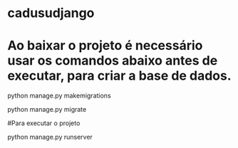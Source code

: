 # cadusudjango
# Ao baixar o projeto é necessário usar os comandos abaixo antes de executar, para criar a base de dados.

python manage.py makemigrations 

python manage.py migrate

#Para executar o projeto 

python manage.py runserver
